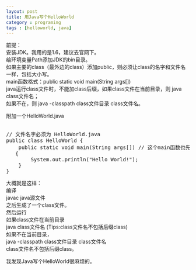 ```yaml
---
layout: post
title: 用Java写个HelloWorld
category : programing
tags : [helloworld, java]
---
```


前提：  
安装JDK。我用的是1.6，建议去官网下。  
给环境变量Path添加JDK的bin目录。  
如果主要的class（最外边的class）添加public，则必须让class的名字和文件名一样，包括大小写。  
main函数格式：public static void main(String args[])  
java运行class文件时，不能加class后缀，如果class文件在当前目录，则 java  class文件名；  
如果不在，则 java -classpath class文件目录 class文件名。  

附加一个HelloWorld.java  
<pre>  
// 文件名字必须为 HelloWorld.java  
public class HelloWorld {  
    public static void main(String args[]) // 这个main函数也先不要乱改  
   {  
        System.out.println("Hello World!");  
    }  
}  
</pre>  
大概就是这样：  
编译  
javac java源文件  
之后生成了一个class文件。  
然后运行  
如果class文件在当前目录  
java class文件名  (Tips:class文件名不包括后缀class)  
如果不在当前目录，  
java  -classpath  class文件目录  class文件名  
class文件名不包括后缀class。  

我发现Java写个HelloWorld很麻烦的。  
